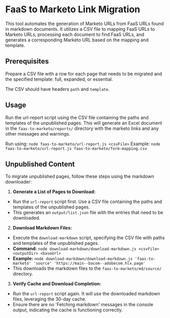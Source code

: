 # FaaS to Marketo Link Migration

This tool automates the generation of Marketo URLs from FaaS URLs found in markdown documents. It utilizes a CSV file to mapping FaaS URLs to Marketo URLs, processing each document to find FaaS URLs, and generates a corresponding Marketo URL based on the mapping and template.

## Prerequisites

Prepare a CSV file with a row for each page that needs to be migrated and the specified template: full, expanded, or essential.

The CSV should have headers `path` and `template`.

## Usage

Run the url-report script using the CSV file containing the paths and templates of the unpublished pages. 
This will generate an Excel document in the `faas-to-marketo/reports/` directory with the marketo links and any other messages and warnings.

Run using: `node faas-to-marketo/url-report.js <csvFile>`
Example: `node faas-to-marketo/url-report.js faas-to-marketo/form-mapping.csv`

## Unpublished Content

To migrate unpublished pages, follow these steps using the markdown downloader:

1. **Generate a List of Pages to Download:**
  - Run the `url-report` script first. Use a CSV file containing the paths and templates of the unpublished pages.
  - This generates an `output/list.json` file with the entries that need to be downloaded.

2. **Download Markdown Files:**
  - Execute the `download-markdown` script, specifying the CSV file with paths and templates of the unpublished pages.
  - **Command:** `node download-markdown/download-markdown.js <csvFile> <outputDir> <baseUrl>`
  - **Example:** `node download-markdown/download-markdown.js 'faas-to-marketo' 'source' 'https://main--bacom--adobecom.hlx.page'`
  - This downloads the markdown files to the `faas-to-marketo/md/source/` directory.

3. **Verify Cache and Download Completion:**
  - Run the `url-report` script again. It will use the downloaded markdown files, leveraging the 30-day cache.
  - Ensure there are no 'Fetching markdown' messages in the console output, indicating the cache is functioning correctly.
